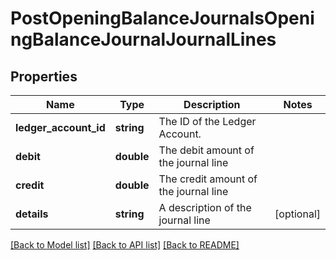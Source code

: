 # PostOpeningBalanceJournalsOpeningBalanceJournalJournalLines

## Properties
Name | Type | Description | Notes
------------ | ------------- | ------------- | -------------
**ledger_account_id** | **string** | The ID of the Ledger Account. | 
**debit** | **double** | The debit amount of the journal line | 
**credit** | **double** | The credit amount of the journal line | 
**details** | **string** | A description of the journal line | [optional] 

[[Back to Model list]](../README.md#documentation-for-models) [[Back to API list]](../README.md#documentation-for-api-endpoints) [[Back to README]](../README.md)


